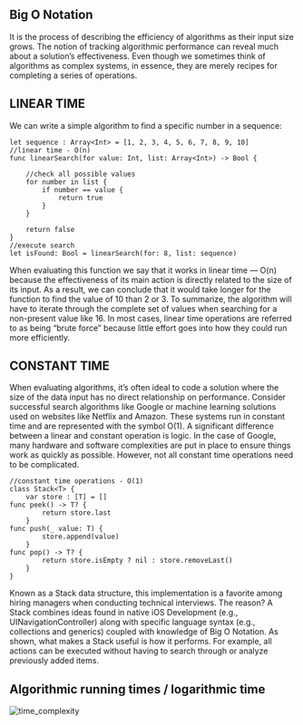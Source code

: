 ## Big O Notation
It is the process of describing the efficiency of algorithms as their input size grows. The notion of tracking algorithmic performance can reveal much about a solution’s effectiveness. Even though we sometimes think of algorithms as complex systems, in essence, they are merely recipes for completing a series of operations.

## LINEAR TIME 
We can write a simple algorithm to find a specific number in a sequence:
```
let sequence : Array<Int> = [1, 2, 3, 4, 5, 6, 7, 8, 9, 10]
//linear time - O(n)
func linearSearch(for value: Int, list: Array<Int>) -> Bool {
    
    //check all possible values
    for number in list {
        if number == value {
            return true
        }
    }
    
    return false
}
//execute search
let isFound: Bool = linearSearch(for: 8, list: sequence)
```

When evaluating this function we say that it works in linear time — O(n) because the effectiveness of its main action is directly related to the size of its input. As a result, we can conclude that it would take longer for the function to find the value of 10 than 2 or 3. To summarize, the algorithm will have to iterate through the complete set of values when searching for a non-present value like 16. In most cases, linear time operations are referred to as being “brute force” because little effort goes into how they could run more efficiently. 

## CONSTANT TIME
When evaluating algorithms, it’s often ideal to code a solution where the size of the data input has no direct relationship on performance. Consider successful search algorithms like Google or machine learning solutions used on websites like Netflix and Amazon. These systems run in constant time and are represented with the symbol O(1). A significant difference between a linear and constant operation is logic. In the case of Google, many hardware and software complexities are put in place to ensure things work as quickly as possible. However, not all constant time operations need to be complicated.

```
//constant time operations - O(1)
class Stack<T> {
    var store : [T] = []
func peek() -> T? {
        return store.last
    }
func push(_ value: T) {
        store.append(value)
    }
func pop() -> T? {
        return store.isEmpty ? nil : store.removeLast()
    }
}
```

Known as a Stack data structure, this implementation is a favorite among hiring managers when conducting technical interviews. The reason? A Stack combines ideas found in native iOS Development (e.g., UINavigationController) along with specific language syntax (e.g., collections and generics) coupled with knowledge of Big O Notation. As shown, what makes a Stack useful is how it performs. For example, all actions can be executed without having to search through or analyze previously added items.

## Algorithmic running times / logarithmic time

![time_complexity](https://user-images.githubusercontent.com/3194444/150688894-d80e53ad-f7f1-473e-b938-7bf5c25fa8ee.png)

